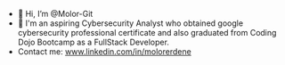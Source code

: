 - 👋 Hi, I’m @Molor-Git
- 🌱 I'm an aspiring Cybersecurity Analyst who obtained google cybersecurity professional certificate and also graduated from Coding Dojo Bootcamp as a FullStack Developer.
-  Contact me: www.linkedin.com/in/molorerdene
<!-- - 💞️ I’m looking to collaborate on ... -->
<!-- - 📫 How to reach me ... -->

<!---
Molor-Git/Molor-Git is a ✨ special ✨ repository because its `README.md` (this file) appears on your GitHub profile.
You can click the Preview link to take a look at your changes.
--->

